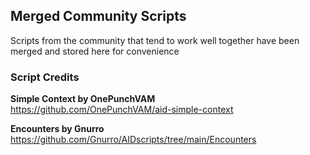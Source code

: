 ## Merged Community Scripts
Scripts from the community that tend to work well together have been merged and stored here for convenience

### Script Credits
**Simple Context by OnePunchVAM**
<br /> https://github.com/OnePunchVAM/aid-simple-context

**Encounters by Gnurro**
<br /> https://github.com/Gnurro/AIDscripts/tree/main/Encounters
